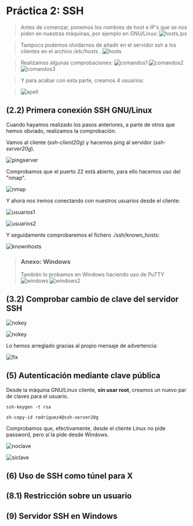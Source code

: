 # Práctica 2: SSH

>Antes de comenzar, ponemos los nombres de host e IP's que se nos piden en nuestras máquinas, por ejemplo en GNU/Linux:
>![hosts,ips](img/1hostnameeip.png)

>Tampoco podemos olvidarnos de añadir en el servidor ssh a los clientes en el archivo */etc/hosts* .
>![hosts](img/2clientesanadiralhosts.png)

>Realizamos algunas comprobaciones:
>![comandos1](img/4comandoparte1.png)
>![comandos2](img/4comandosparte2.png)
>![comandos3](img/4comandosparte3.png)

>Y para acabar con esta parte, creamos 4 usuarios:

>![apell](img/3usuariosenserver.png)

## (2.2) Primera conexión SSH GNU/Linux
Cuando hayamos realizado los pasos anteriores, a parte de otros que hemos obviado, realizamos la comprobación.

Vamos al cliente (*ssh-client20g*) y hacemos ping al servidor (*ssh-server20g*).

![pingserver](img/6pingaserver.png)

Comprobamos que el puerto 22 está abierto, para ello hacemos uso del "nmap".

![nmap](img/7comprobacionnmap.png)

Y ahora nos iremos conectando con nuestros usuarios desde el cliente:

![usuarios1](img/8sshrodriguez12.png)

![usuarios2](img/8sshrodriguez34.png)

Y seguidamente comprobaremos el fichero ./ssh/known_hosts:

![knownhosts](img/9hostconocidos.png)
>### Anexo: Windows
>También lo probamos en Windows haciendo uso de PuTTY
> ![windows](img/10putty.png)
> ![windows2](img/11putyfuncionando.png)

## (3.2) Comprobar cambio de clave del servidor SSH
![nokey](img/12nokey.png)

![nokey](img/12nokey2.png)

Lo hemos arreglado gracias al propio mensaje de advertencia:

![fix](img/13arr.png)
## (5) Autenticación mediante clave pública
Desde la máquina GNU/Linux cliente, **sin usar root**, creamos un nuevo par de claves para el usuario. 
```
ssh-keygen -t rsa

sh-copy-id rodriguez4@ssh-server20g
```

Comprobamos que, efectivamente, desde el cliente Linux no pide password, pero sí la pide desde Windows.

![noclave](img/14nopideclavedesdelinux.png)

![siclave](img/14sipidewin.png)

## (6) Uso de SSH como túnel para X


## (8.1) Restricción sobre un usuario


## (9) Servidor SSH en Windows
